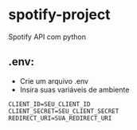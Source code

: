# spotify-project
Spotify API com python

## .env:
- Crie um arquivo .env
- Insira suas variáveis de ambiente
```.env
CLIENT_ID=SEU_CLIENT_ID
CLIENT_SECRET=SEU_CLIENT_SECRET
REDIRECT_URI=SUA_REDIRECT_URI
```



